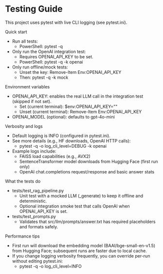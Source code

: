 # Testing Guide

This project uses pytest with live CLI logging (see pytest.ini).

Quick start
- Run all tests:
  - PowerShell: pytest -q
- Only run the OpenAI integration test:
  - Requires OPENAI_API_KEY to be set.
  - PowerShell: pytest -q -k openai
- Only run offline/mock tests:
  - Unset the key: Remove-Item Env:OPENAI_API_KEY
  - Then: pytest -q -k mock

Environment variables
- OPENAI_API_KEY: enables the real LLM call in the integration test (skipped if not set).
  - Set (current terminal): $env:OPENAI_API_KEY="<your-key>"
  - Unset (current terminal): Remove-Item Env:OPENAI_API_KEY
- OPENAI_MODEL (optional): defaults to gpt-4o-mini

Verbosity and logs
- Default logging is INFO (configured in pytest.ini).
- See more details (e.g., HF downloads, OpenAI HTTP calls):
  - pytest -q -o log_cli_level=DEBUG -k openai
- Example logs include:
  - FAISS load capabilities (e.g., AVX2)
  - SentenceTransformer model downloads from Hugging Face (first run only)
  - OpenAI chat.completions request/response and basic answer stats

What the tests do
- tests/test_rag_pipeline.py
  - Unit test with a mocked LLM (_generate) to keep it offline and deterministic.
  - Optional integration smoke test that calls OpenAI when OPENAI_API_KEY is set.
- tests/test_prompts.py
  - Validates that src/llm/prompts/answer.txt has required placeholders and formats safely.

Performance tips
- First run will download the embedding model (BAAI/bge-small-en-v1.5) from Hugging Face; subsequent runs are faster due to local cache.
- If you change logging verbosity frequently, you can override per-run without editing pytest.ini:
  - pytest -q -o log_cli_level=INFO